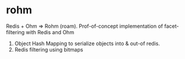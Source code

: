 # rohm
Redis + Ohm => Rohm (roam).  Prof-of-concept implementation of facet-filtering with Redis and Ohm

1. Object Hash Mapping to serialize objects into & out-of redis.
1. Redis filtering using bitmaps
